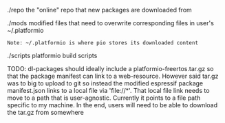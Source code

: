 ./repo
    the "online" repo that new packages are downloaded from


./mods
    modified files that need to overwrite corresponding files in user's ~/.platformio

    Note: ~/.platformio is where pio stores its downloaded content

./scripts
    platformio build scripts

TODO: 
dl-packages should ideally include a platformio-freertos.tar.gz
so that the package manifest can link to a web-resource. However said tar.gz
was to big to upload to git so instead the modified espressif package
manifest.json links to a local file via 'file://*'. That local file link
needs to move to a path that is user-agnostic. Currently it points to 
a file path specific to my machine. In the end, users will need to be able
to download the tar.gz from somewhere